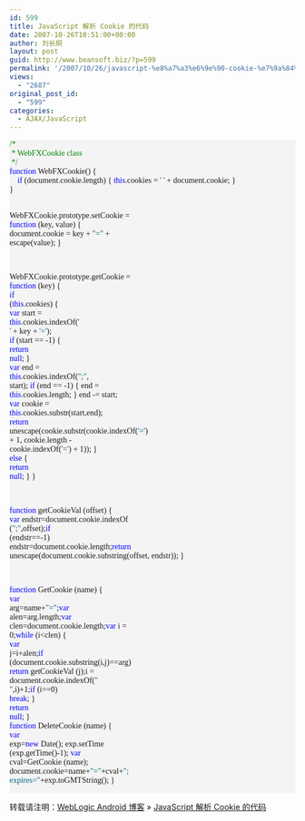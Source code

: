 ```yaml
---
id: 599
title: JavaScript 解析 Cookie 的代码
date: 2007-10-26T10:51:00+00:00
author: 刘长炯
layout: post
guid: http://www.beansoft.biz/?p=599
permalink: '/2007/10/26/javascript-%e8%a7%a3%e6%9e%90-cookie-%e7%9a%84%e4%bb%a3%e7%a0%81/'
views:
  - "2687"
original_post_id:
  - "599"
categories:
  - AJAX/JavaScript
---
```

<div>
  <pre style="line-height:12pt;background-color:#f4f4f4;width:100%;font-family:consolas, &#039;color:black;font-size:8pt;overflow:visible;border-style:none;margin:0;padding:0;"><span style="color:#008000;">/*</span>
<span style="color:#008000;"> * WebFXCookie class</span>
<span style="color:#008000;"> */</span>
<span style="color:#0000ff;">function</span> WebFXCookie() {
    <span style="color:#0000ff;">if</span> (document.cookie.length) { <span style="color:#0000ff;">this</span>.cookies = <span style="color:#006080;">' '</span> + document.cookie; }
}

WebFXCookie.prototype.setCookie = <span style="color:#0000ff;">function</span> (key, value) {
    document.cookie = key + <span style="color:#006080;">"="</span> + escape(value);
}

WebFXCookie.prototype.getCookie = <span style="color:#0000ff;">function</span> (key) {
    <span style="color:#0000ff;">if</span> (<span style="color:#0000ff;">this</span>.cookies) {
        <span style="color:#0000ff;">var</span> start = <span style="color:#0000ff;">this</span>.cookies.indexOf(<span style="color:#006080;">' '</span> + key + <span style="color:#006080;">'='</span>);
        <span style="color:#0000ff;">if</span> (start == -1) { <span style="color:#0000ff;">return</span> <span style="color:#0000ff;">null</span>; }
        <span style="color:#0000ff;">var</span> end = <span style="color:#0000ff;">this</span>.cookies.indexOf(<span style="color:#006080;">";"</span>, start);
        <span style="color:#0000ff;">if</span> (end == -1) { end = <span style="color:#0000ff;">this</span>.cookies.length; }
        end -= start;
        <span style="color:#0000ff;">var</span> cookie = <span style="color:#0000ff;">this</span>.cookies.substr(start,end);
        <span style="color:#0000ff;">return</span> unescape(cookie.substr(cookie.indexOf(<span style="color:#006080;">'='</span>) + 1, cookie.length - cookie.indexOf(<span style="color:#006080;">'='</span>) + 1));
    }
    <span style="color:#0000ff;">else</span> { <span style="color:#0000ff;">return</span> <span style="color:#0000ff;">null</span>; }
}



<span style="color:#0000ff;">function</span> getCookieVal (offset)
{
    <span style="color:#0000ff;">var</span> endstr=document.cookie.indexOf (<span style="color:#006080;">";"</span>,offset);<span style="color:#0000ff;">if</span> (endstr==-1)
    endstr=document.cookie.length;<span style="color:#0000ff;">return</span> unescape(document.cookie.substring(offset, endstr));
}


<span style="color:#0000ff;">function</span> GetCookie (name)
{
    <span style="color:#0000ff;">var</span> arg=name+<span style="color:#006080;">"="</span>;<span style="color:#0000ff;">var</span> alen=arg.length;<span style="color:#0000ff;">var</span> clen=document.cookie.length;<span style="color:#0000ff;">var</span> i = 0;<span style="color:#0000ff;">while</span> (i&lt;clen)
    {
        <span style="color:#0000ff;">var</span>
        j=i+alen;<span style="color:#0000ff;">if</span> (document.cookie.substring(i,j)==arg) <span style="color:#0000ff;">return</span> getCookieVal (j);i = document.cookie.indexOf(<span style="color:#006080;">" "</span>,i)+1;<span style="color:#0000ff;">if</span> (i==0)
        <span style="color:#0000ff;">break</span>;
    }
    <span style="color:#0000ff;">return</span> <span style="color:#0000ff;">null</span>;
}
<span style="color:#0000ff;">function</span> DeleteCookie (name)
{
    <span style="color:#0000ff;">var</span> exp=<span style="color:#0000ff;">new</span> Date(); exp.setTime (exp.getTime()-1); <span style="color:#0000ff;">var</span> cval=GetCookie (name);
    document.cookie=name+<span style="color:#006080;">"="</span>+cval+<span style="color:#006080;">"; expires="</span>+exp.toGMTString();
}</pre>
</div>

转载请注明：[WebLogic Android 博客](http://www.beansoft.biz) &raquo; [JavaScript 解析 Cookie 的代码](http://www.beansoft.biz/2007/10/26/javascript-%e8%a7%a3%e6%9e%90-cookie-%e7%9a%84%e4%bb%a3%e7%a0%81/)